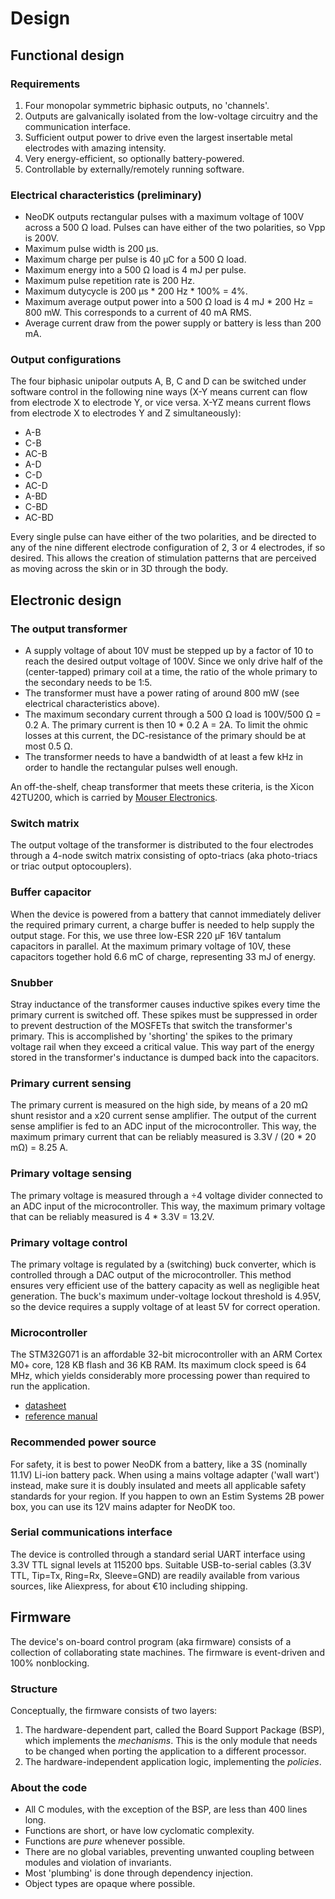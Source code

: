 # Design
## Functional design
### Requirements
1. Four monopolar symmetric biphasic outputs, no 'channels'.
2. Outputs are galvanically isolated from the low-voltage circuitry and the communication interface.
3. Sufficient output power to drive even the largest insertable metal electrodes with amazing intensity.
4. Very energy-efficient, so optionally battery-powered.
5. Controllable by externally/remotely running software.

### Electrical characteristics (preliminary)
- NeoDK outputs rectangular pulses with a maximum voltage of 100V across a 500 Ω load. Pulses can have either of the two polarities, so Vpp is 200V.
- Maximum pulse width is 200 µs.
- Maximum charge per pulse is 40 µC for a 500 Ω load.
- Maximum energy into a 500 Ω load is 4 mJ per pulse.
- Maximum pulse repetition rate is 200 Hz.
- Maximum dutycycle is 200 µs * 200 Hz * 100% = 4%.
- Maximum average output power into a 500 Ω load is 4 mJ * 200 Hz = 800 mW. This corresponds to a current of 40 mA RMS.
- Average current draw from the power supply or battery is less than 200 mA.

### Output configurations
The four biphasic unipolar outputs A, B, C and D can be switched under software control in the following nine ways (X-Y means current can flow from electrode X to electrode Y, or vice versa. X-YZ means current flows from electrode X to electrodes Y and Z simultaneously):
- A-B
- C-B
- AC-B
- A-D
- C-D
- AC-D
- A-BD
- C-BD
- AC-BD

Every single pulse can have either of the two polarities, and be directed to any of the nine different electrode configuration of 2, 3 or 4 electrodes, if so desired. This allows the creation of stimulation patterns that are perceived as moving across the skin or in 3D through the body.

## Electronic design
### The output transformer
- A supply voltage of about 10V must be stepped up by a factor of 10 to reach the desired output voltage of 100V. Since we only drive half of the (center-tapped) primary coil at a time, the ratio of the whole primary to the secondary needs to be 1:5.
- The transformer must have a power rating of around 800 mW (see electrical characteristics above).
- The maximum secondary current through a 500 Ω load is 100V/500 Ω = 0.2 A. The primary current is then 10 * 0.2 A = 2A. To limit the ohmic losses at this current, the DC-resistance of the primary should be at most 0.5 Ω.
- The transformer needs to have a bandwidth of at least a few kHz in order to handle the rectangular pulses well enough.

An off-the-shelf, cheap transformer that meets these criteria, is the Xicon 42TU200, which is carried by [Mouser Electronics](https://www.mouser.com).

### Switch matrix
The output voltage of the transformer is distributed to the four electrodes through a 4-node switch matrix consisting of opto-triacs (aka photo-triacs or triac output optocouplers).

### Buffer capacitor
When the device is powered from a battery that cannot immediately deliver the required primary current, a charge buffer is needed to help supply the output stage. For this, we use three low-ESR 220 µF 16V tantalum capacitors in parallel. At the maximum primary voltage of 10V, these capacitors together hold 6.6 mC of charge, representing 33 mJ of energy.

### Snubber
Stray inductance of the transformer causes inductive spikes every time the primary current is switched off. These spikes must be suppressed in order to prevent destruction of the MOSFETs that switch the transformer's primary. This is accomplished by 'shorting' the spikes to the primary voltage rail when they exceed a critical value. This way part of the energy stored in the transformer's inductance is dumped back into the capacitors.

### Primary current sensing
The primary current is measured on the high side, by means of a 20 mΩ shunt resistor and a x20 current sense amplifier. The output of the current sense amplifier is fed to an ADC input of the microcontroller. This way, the maximum primary current that can be reliably measured is 3.3V / (20 * 20 mΩ) = 8.25 A.

### Primary voltage sensing
The primary voltage is measured through a ÷4 voltage divider connected to an ADC input of the microcontroller. This way, the maximum primary voltage that can be reliably measured is 4 * 3.3V = 13.2V.

### Primary voltage control
The primary voltage is regulated by a (switching) buck converter, which is controlled through a DAC output of the microcontroller. This method ensures very efficient use of the battery capacity as well as negligible heat generation. The buck's maximum under-voltage lockout threshold is 4.95V, so the device requires a supply voltage of at least 5V for correct operation.

### Microcontroller
The STM32G071 is an affordable 32-bit microcontroller with an ARM Cortex M0+ core, 128 KB flash and 36 KB RAM. Its maximum clock speed is 64 MHz, which yields considerably more processing power than required to run the application.
- [datasheet](https://www.st.com/resource/en/datasheet/stm32g071c8.pdf)
- [reference manual](https://www.st.com/resource/en/reference_manual/rm0444-stm32g0x1-advanced-armbased-32bit-mcus-stmicroelectronics.pdf)

### Recommended power source
For safety, it is best to power NeoDK from a battery, like a 3S (nominally 11.1V) Li-ion battery pack. When using a mains voltage adapter ('wall wart') instead, make sure it is doubly insulated and meets all applicable safety standards for your region. If you happen to own an Estim Systems 2B power box, you can use its 12V mains adapter for NeoDK too.

### Serial communications interface
The device is controlled through a standard serial UART interface using 3.3V TTL signal levels at 115200 bps. Suitable USB-to-serial cables (3.3V TTL, Tip=Tx, Ring=Rx, Sleeve=GND) are readily available from various sources, like Aliexpress, for about €10 including shipping.

## Firmware
The device's on-board control program (aka firmware) consists of a collection of collaborating state machines. The firmware is event-driven and 100% nonblocking.

### Structure
Conceptually, the firmware consists of two layers:
1. The hardware-dependent part, called the Board Support Package (BSP), which implements the _mechanisms_. This is the only module that needs to be changed when porting the application to a different processor.
2. The hardware-independent application logic, implementing the _policies_.

### About the code
- All C modules, with the exception of the BSP, are less than 400 lines long.
- Functions are short, or have low cyclomatic complexity.
- Functions are _pure_ whenever possible.
- There are no global variables, preventing unwanted coupling between modules and violation of invariants.
- Most 'plumbing' is done through dependency injection.
- Object types are opaque where possible.
